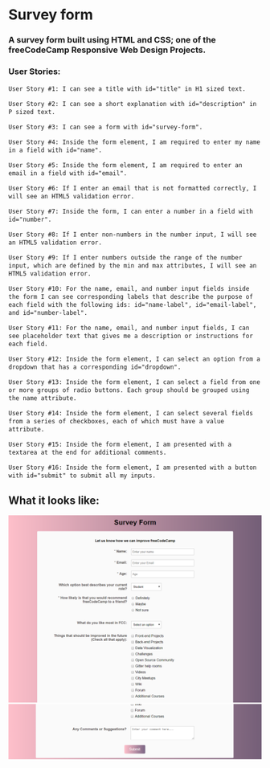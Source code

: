 # Survey form


### A survey form built using HTML and CSS; one of the freeCodeCamp Responsive Web Design Projects.

### User Stories:

```
User Story #1: I can see a title with id="title" in H1 sized text.
```

```
User Story #2: I can see a short explanation with id="description" in P sized text.
```

```
User Story #3: I can see a form with id="survey-form".
```

```
User Story #4: Inside the form element, I am required to enter my name in a field with id="name".
```

```
User Story #5: Inside the form element, I am required to enter an email in a field with id="email".
```

```
User Story #6: If I enter an email that is not formatted correctly, I will see an HTML5 validation error.
```

```
User Story #7: Inside the form, I can enter a number in a field with id="number".
```

```
User Story #8: If I enter non-numbers in the number input, I will see an HTML5 validation error.
```

```
User Story #9: If I enter numbers outside the range of the number input, which are defined by the min and max attributes, I will see an HTML5 validation error.
```

```
User Story #10: For the name, email, and number input fields inside the form I can see corresponding labels that describe the purpose of each field with the following ids: id="name-label", id="email-label", and id="number-label".
```

```
User Story #11: For the name, email, and number input fields, I can see placeholder text that gives me a description or instructions for each field.
```

```
User Story #12: Inside the form element, I can select an option from a dropdown that has a corresponding id="dropdown".
```

```
User Story #13: Inside the form element, I can select a field from one or more groups of radio buttons. Each group should be grouped using the name attribute.
```

```
User Story #14: Inside the form element, I can select several fields from a series of checkboxes, each of which must have a value attribute.
```

```
User Story #15: Inside the form element, I am presented with a textarea at the end for additional comments.
```

```
User Story #16: Inside the form element, I am presented with a button with id="submit" to submit all my inputs.
```

## What it looks like:


![surveyform](surveyform.png)
![surveyform2](surveyform2.png)
